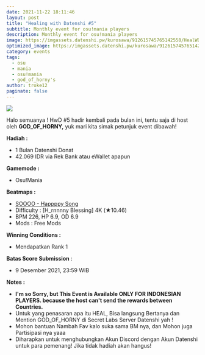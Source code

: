 ```yaml
---
date: 2021-11-22 18:11:46
layout: post
title: "Healing with Datenshi #5"
subtitle: Monthly event for osu!mania players
description: Monthly event for osu!mania players
image: https://imgassets.datenshi.pw/kurosawa/912615745765142558/HealWDatenshi.png
optimized_image: https://imgassets.datenshi.pw/kurosawa/912615745765142558/HealWDatenshi.png
category: events
tags:
  - osu
  - mania
  - osu!mania
  - god_of_horny's
author: troke12
paginate: false
---
```

![](https://imgassets.datenshi.pw/kurosawa/912615745765142558/HealWDatenshi.png)

Halo semuanya ! HwD #5 hadir kembali pada bulan ini, tentu saja di host oleh **GOD_OF_HORNY,** yuk mari kita simak petunjuk event dibawah!

**Hadiah :** 

* 1 Bulan Datenshi Donat 
* 42.069 IDR via Rek Bank atau eWallet apapun 

**Gamemode :** 

* Osu!Mania 

**Beatmaps :** 

* [SOOOO - Happppy Song](https://osu.datenshi.pw/beatmaps/3330166)
* Difficulty : \[H_rnnnny Blessing] 4K (★10.46) 
* BPM 226, HP 6.9, OD 6.9 
* Mods : Free Mods 

**Winning Conditions :** 

* Mendapatkan Rank 1 



**Batas Score Submission** : 

* 9 Desember 2021, 23:59 WIB 

**Notes :** 

* **I'm so Sorry, but This Event is Available ONLY FOR INDONESIAN PLAYERS. because the host can't send the rewards between Countries.** 
* Untuk yang penasaran apa itu HEAL, Bisa langsung Bertanya dan Mention GOD_OF_HORNY di Secret Labs Server Datenshi yah ! 
* Mohon bantuan Nambah Fav kalo suka sama BM nya, dan Mohon juga Partisipasi nya yaaa
* Diharapkan untuk menghubungkan Akun Discord dengan Akun Datenshi untuk para pemenang! Jika tidak hadiah akan hangus!